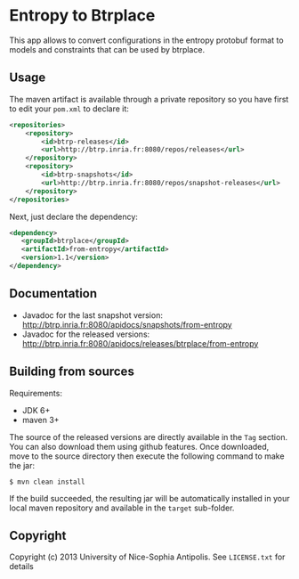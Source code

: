 Entropy to Btrplace
===============================

This app allows to convert configurations in the entropy protobuf format
to models and constraints that can be used by btrplace.

## Usage ##

The maven artifact is available through a private repository
so you have first to edit your `pom.xml` to declare it:

```xml
<repositories>
    <repository>
        <id>btrp-releases</id>
        <url>http://btrp.inria.fr:8080/repos/releases</url>
    </repository>
    <repository>
        <id>btrp-snapshots</id>
        <url>http://btrp.inria.fr:8080/repos/snapshot-releases</url>
    </repository>
</repositories>
```

Next, just declare the dependency:

```xml
<dependency>
   <groupId>btrplace</groupId>
   <artifactId>from-entropy</artifactId>
   <version>1.1</version>
</dependency>
```

## Documentation ##

* Javadoc for the last snapshot version: http://btrp.inria.fr:8080/apidocs/snapshots/from-entropy
* Javadoc for the released versions: http://btrp.inria.fr:8080/apidocs/releases/btrplace/from-entropy

## Building from sources ##

Requirements:
* JDK 6+
* maven 3+

The source of the released versions are directly available in the `Tag` section.
You can also download them using github features.
Once downloaded, move to the source directory then execute the following command
to make the jar:

    $ mvn clean install

If the build succeeded, the resulting jar will be automatically
installed in your local maven repository and available in the `target` sub-folder.

Copyright
-------------------------------
Copyright (c) 2013 University of Nice-Sophia Antipolis. See `LICENSE.txt` for details
